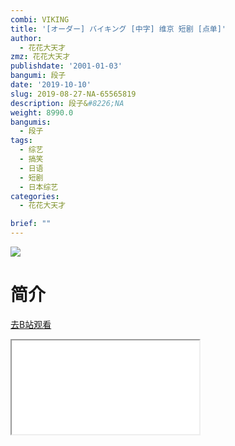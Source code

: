 ```yaml
---
combi: VIKING
title: '[オーダー] バイキング [中字] 维京 短剧 [点单]'
author:
  - 花花大天才
zmz: 花花大天才
publishdate: '2001-01-03'
bangumi: 段子
date: '2019-10-10'
slug: 2019-08-27-NA-65565819
description: 段子&#8226;NA
weight: 8990.0
bangumis:
  - 段子
tags:
  - 综艺
  - 搞笑
  - 日语
  - 短剧
  - 日本综艺
categories:
  - 花花大天才

brief: ""
---
```

![](https://raw.githubusercontent.com/tcgriffith/owaraisite/master/static/tmpimg/f1b114dd30187fb95289680b5efc706fd3d216f9.jpg.480.jpg)
# 简介  
  

[去B站观看](https://www.bilibili.com/video/av65565819/)
<div class ="resp-container"><iframe class="testiframe" src="//player.bilibili.com/player.html?aid=65565819"", scrolling="no", allowfullscreen="true" > </iframe></div> 

